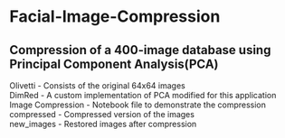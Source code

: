 # Facial-Image-Compression

## Compression of a 400-image database using Principal Component Analysis(PCA)

Olivetti - Consists of the original 64x64 images   
DimRed - A custom implementation of PCA modified for this application  
Image Compression - Notebook file to demonstrate the compression  
compressed - Compressed version of the images  
new_images - Restored images after compression  
